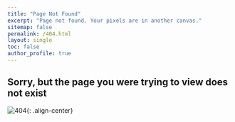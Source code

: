 ```yaml
---
title: "Page Not Found"
excerpt: "Page not found. Your pixels are in another canvas."
sitemap: false
permalink: /404.html
layout: single
toc: false
author_profile: true
---
```

## Sorry, but the page you were trying to view does not exist


![404](https://media.istockphoto.com/vectors/error-404-vector-id538038858?k=20&m=538038858&s=612x612&w=0&h=gwTm4zTDtIYiuNBUR6Xo0Vedkl_ZR-bRFPk9B52FcQY=){: .align-center}
